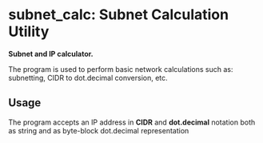 # subnet_calc: Subnet Calculation Utility
**Subnet and IP calculator.**

The program is used to perform basic network calculations such as: subnetting, CIDR to dot.decimal conversion, etc.

## Usage

The program accepts an IP address in **CIDR** and **dot.decimal** notation both as string and as byte-block dot.decimal representation

